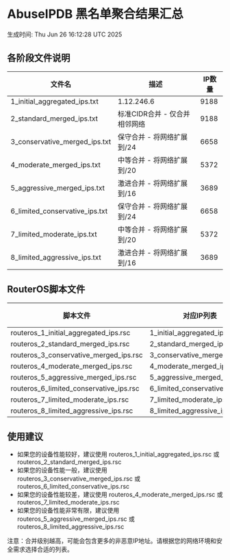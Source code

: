 # AbuseIPDB 黑名单聚合结果汇总
生成时间: Thu Jun 26 16:12:28 UTC 2025

## 各阶段文件说明

| 文件名 | 描述 | IP数量 |
|--------|------|--------|
| 1_initial_aggregated_ips.txt | 1.12.246.6 | 9188 |
| 2_standard_merged_ips.txt | 标准CIDR合并 - 仅合并相邻网络 | 9188 |
| 3_conservative_merged_ips.txt | 保守合并 - 将网络扩展到/24 | 6658 |
| 4_moderate_merged_ips.txt | 中等合并 - 将网络扩展到/20 | 5372 |
| 5_aggressive_merged_ips.txt | 激进合并 - 将网络扩展到/16 | 3689 |
| 6_limited_conservative_ips.txt | 保守合并 - 将网络扩展到/24 | 6658 |
| 7_limited_moderate_ips.txt | 中等合并 - 将网络扩展到/20 | 5372 |
| 8_limited_aggressive_ips.txt | 激进合并 - 将网络扩展到/16 | 3689 |

## RouterOS脚本文件

| 脚本文件 | 对应IP列表 | IP数量 |
|----------|------------|--------|
| routeros_1_initial_aggregated_ips.rsc | 1_initial_aggregated_ips.txt | 9188 |
| routeros_2_standard_merged_ips.rsc | 2_standard_merged_ips.txt | 9188 |
| routeros_3_conservative_merged_ips.rsc | 3_conservative_merged_ips.txt | 6658 |
| routeros_4_moderate_merged_ips.rsc | 4_moderate_merged_ips.txt | 5372 |
| routeros_5_aggressive_merged_ips.rsc | 5_aggressive_merged_ips.txt | 3689 |
| routeros_6_limited_conservative_ips.rsc | 6_limited_conservative_ips.txt | 6658 |
| routeros_7_limited_moderate_ips.rsc | 7_limited_moderate_ips.txt | 5372 |
| routeros_8_limited_aggressive_ips.rsc | 8_limited_aggressive_ips.txt | 3689 |

## 使用建议

- 如果您的设备性能较好，建议使用 routeros_1_initial_aggregated_ips.rsc 或 routeros_2_standard_merged_ips.rsc
- 如果您的设备性能一般，建议使用 routeros_3_conservative_merged_ips.rsc 或 routeros_6_limited_conservative_ips.rsc
- 如果您的设备性能较差，建议使用 routeros_4_moderate_merged_ips.rsc 或 routeros_7_limited_moderate_ips.rsc
- 如果您的设备性能非常有限，建议使用 routeros_5_aggressive_merged_ips.rsc 或 routeros_8_limited_aggressive_ips.rsc

注意：合并级别越高，可能会包含更多的非恶意IP地址。请根据您的网络环境和安全需求选择合适的列表。
